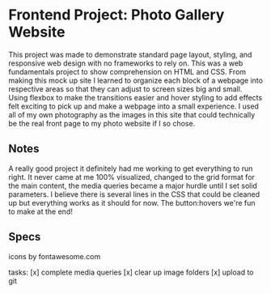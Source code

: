 # **Frontend Project: Photo Gallery Website**

This project was made to demonstrate standard page layout, styling, and responsive web design with no frameworks to rely on.
This was a web fundamentals project to show comprehension on HTML and CSS.
From making this mock up site I learned to organize each block of a webpage into respective areas so that they can adjust to screen sizes big and small. Using flexbox to make the transitions easier and hover styling to add effects felt exciting to pick up and make a webpage into a small experience.
I used all of my own photography as the images in this site that could technically be the real front page to my photo website if I so chose.


## Notes

A really good project it definitely had me working to get everything to run right. 
It never came at me 100% visualized, changed to the grid format for the main content,
the media queries became a major hurdle until I set solid parameters. I believe there
is several lines in the CSS that could be cleaned up but everything works as it should
for now. The button:hovers we're fun to make at the end!


## Specs

icons by fontawesome.com
<link rel="stylesheet" href="https://cdnjs.cloudflare.com/ajax/libs/font-awesome/4.7.0/css/font-awesome.min.css">

tasks:
[x] complete media queries
[x] clear up image folders
[x] upload to git



